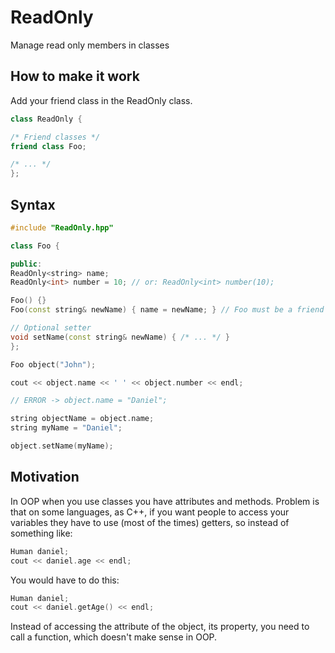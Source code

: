 # ReadOnly
Manage read only members in classes

How to make it work
------
Add your friend class in the ReadOnly class.  
```C++
class ReadOnly {

/* Friend classes */
friend class Foo;

/* ... */
};
```

Syntax
------
```C++
#include "ReadOnly.hpp"

class Foo {

public:
ReadOnly<string> name;
ReadOnly<int> number = 10; // or: ReadOnly<int> number(10);

Foo() {}
Foo(const string& newName) { name = newName; } // Foo must be a friend class of ReadOnly

// Optional setter
void setName(const string& newName) { /* ... */ }
};

Foo object("John");

cout << object.name << ' ' << object.number << endl;

// ERROR -> object.name = "Daniel";

string objectName = object.name;
string myName = "Daniel";

object.setName(myName);

```

Motivation
--------
In OOP when you use classes you have attributes and methods. 
Problem is that on some languages, as C++, if you want people to access your variables they
have to use (most of the times) getters, so instead of something like: 

```C++
Human daniel;  
cout << daniel.age << endl;  
```  

You would have to do this: 

```C++
Human daniel;  
cout << daniel.getAge() << endl; 
```

Instead of accessing the attribute of the object, its property, you need to call a function, which doesn't make sense in OOP.
